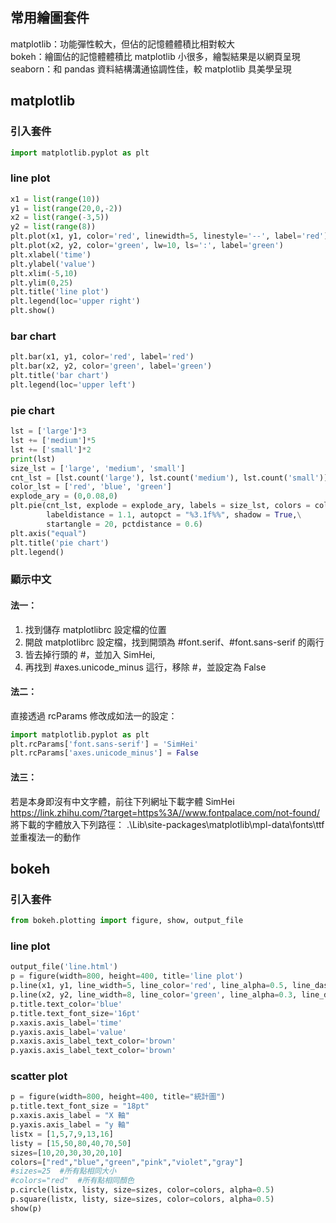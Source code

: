 ## 常用繪圖套件
matplotlib：功能彈性較大，但佔的記憶體體積比相對較大  
bokeh：繪圖佔的記憶體體積比 matplotlib 小很多，繪製結果是以網頁呈現  
seaborn：和 pandas 資料結構溝通協調性佳，較 matplotlib 具美學呈現  
## matplotlib
### 引入套件
```python
import matplotlib.pyplot as plt
```
### line plot
```python
x1 = list(range(10))
y1 = list(range(20,0,-2))
x2 = list(range(-3,5))
y2 = list(range(8))
plt.plot(x1, y1, color='red', linewidth=5, linestyle='--', label='red')
plt.plot(x2, y2, color='green', lw=10, ls=':', label='green')
plt.xlabel('time')
plt.ylabel('value')
plt.xlim(-5,10)
plt.ylim(0,25)
plt.title('line plot')
plt.legend(loc='upper right')
plt.show()
```
### bar chart
```python
plt.bar(x1, y1, color='red', label='red')
plt.bar(x2, y2, color='green', label='green')
plt.title('bar chart')
plt.legend(loc='upper left')
```
### pie chart
```python
lst = ['large']*3
lst += ['medium']*5
lst += ['small']*2
print(lst)
size_lst = ['large', 'medium', 'small']
cnt_lst = [lst.count('large'), lst.count('medium'), lst.count('small')]
color_lst = ['red', 'blue', 'green']
explode_ary = (0,0.08,0)
plt.pie(cnt_lst, explode = explode_ary, labels = size_lst, colors = color_lst,\
        labeldistance = 1.1, autopct = "%3.1f%%", shadow = True,\
        startangle = 20, pctdistance = 0.6)
plt.axis("equal")
plt.title('pie chart')
plt.legend()
```

### 顯示中文
#### 法一：
1. 找到儲存 matplotlibrc 設定檔的位置
2. 開啟 matplotlibrc 設定檔，找到開頭為 #font.serif、#font.sans-serif 的兩行
3. 皆去掉行頭的 #，並加入 SimHei,
4. 再找到 #axes.unicode_minus 這行，移除 #，並設定為 False

#### 法二：
直接透過 rcParams 修改成如法一的設定：
```python
import matplotlib.pyplot as plt
plt.rcParams['font.sans-serif'] = 'SimHei'
plt.rcParams['axes.unicode_minus'] = False
```

#### 法三：
若是本身即沒有中文字體，前往下列網址下載字體 SimHei
https://link.zhihu.com/?target=https%3A//www.fontpalace.com/not-found/
將下載的字體放入下列路徑：
.\Lib\site-packages\matplotlib\mpl-data\fonts\ttf
並重複法一的動作

## bokeh
### 引入套件
```python
from bokeh.plotting import figure, show, output_file
```
### line plot
```python
output_file('line.html')
p = figure(width=800, height=400, title='line plot')
p.line(x1, y1, line_width=5, line_color='red', line_alpha=0.5, line_dash=[12,3], legend='red')
p.line(x2, y2, line_width=8, line_color='green', line_alpha=0.3, line_dash=[18,1], legend='green')
p.title.text_color='blue'
p.title.text_font_size='16pt'
p.xaxis.axis_label='time'
p.yaxis.axis_label='value'
p.xaxis.axis_label_text_color='brown'
p.yaxis.axis_label_text_color='brown'
```
### scatter plot
```python
p = figure(width=800, height=400, title="統計圖")
p.title.text_font_size = "18pt"
p.xaxis.axis_label = "X 軸"
p.yaxis.axis_label = "y 軸"
listx = [1,5,7,9,13,16]
listy = [15,50,80,40,70,50]
sizes=[10,20,30,30,20,10]
colors=["red","blue","green","pink","violet","gray"]
#sizes=25  #所有點相同大小
#colors="red"  #所有點相同顏色
p.circle(listx, listy, size=sizes, color=colors, alpha=0.5)
p.square(listx, listy, size=sizes, color=colors, alpha=0.5)
show(p)
```
